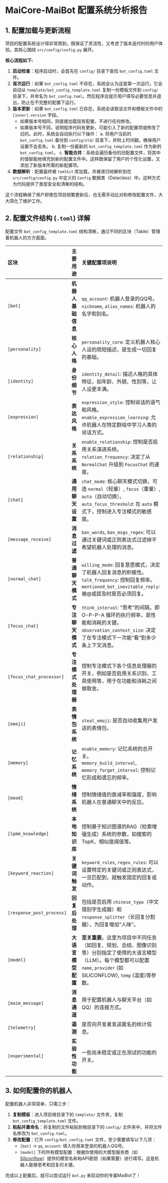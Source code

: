 # MaiCore-MaiBot 配置系统分析报告

## 1. 配置加载与更新流程

项目的配置系统设计得非常周到，既保证了灵活性，又考虑了版本迭代时的用户体验。其核心围绕 `src/config/config.py` 展开。

**核心流程如下:**

1.  **启动检查**：程序启动时，会首先在 `config/` 目录下查找 `bot_config.toml` 文件。
2.  **首次运行**：如果 `bot_config.toml` 不存在，系统会认为这是第一次运行。它会自动从 `template/bot_config_template.toml` 复制一份模板文件到 `config/` 目录下，并命名为 `bot_config.toml`。然后程序会提示用户填写必要信息并退出，防止在不完整的配置下运行。
3.  **版本更新**：如果 `bot_config.toml` 已存在，系统会读取该文件和模板文件中的 `[inner].version` 字段。
    *   如果版本号相同，则直接加载现有配置，不进行任何修改。
    *   如果版本号不同，说明程序代码有更新，可能引入了新的配置项或修改了旧的。此时，系统会自动执行以下操作：
        a.  将用户当前的 `bot_config.toml` 备份到 `config/old/` 目录下，并附上时间戳，确保用户设置不会丢失。
        b.  复制一份最新的 `bot_config_template.toml` 作为新的 `bot_config.toml`。
        c.  **智能合并**：系统会遍历备份的旧配置文件，将其中的值智能地填充到新的配置文件中。这样既保留了用户的个性化设置，又添加了新版本所需的新配置项。
4.  **数据解析**：配置最终被 `tomlkit` 库加载，并被递归地解析到在 `src/config/config.py` 中定义的 `Config` 数据类（Dataclass）中。这种方式为代码提供了类型安全和清晰的结构。

这个流程确保了用户即使在项目频繁更新后，也无需手动比对和修改配置文件，大大简化了维护工作。

## 2. 配置文件结构 (`.toml`) 详解

配置文件 `bot_config_template.toml` 结构清晰，通过不同的区块（Table）管理着机器人的方方面面。

| 区块 | 主要用途 | 关键配置项说明 |
| :--- | :--- | :--- |
| `[bot]` | **机器人基础信息** | `qq_account`: 机器人登录的QQ号。<br>`nickname`, `alias_names`: 机器人的名字和别名。 |
| `[personality]` | **核心人格** | `personality_core`: 定义机器人核心人设的简短描述，是生成一切回复的基础。 |
| `[identity]` | **身份细节** | `identity_detail`: 描述人格的具体特征，如年龄、外貌、性别等，让人设更丰满。 |
| `[expression]` | **表达风格** | `expression_style`: 控制说话的语气和风格。<br>`enable_expression_learning`: 允许机器人在特定群组中学习人类的说话方式。 |
| `[relationship]` | **关系系统** | `enable_relationship`: 控制是否启用关系演进系统。<br>`relation_frequency`: 决定了从 `NormalChat` 升级到 `FocusChat` 的速度。 |
| `[chat]` | **通用聊天设置** | `chat_mode`: 核心聊天模式切换，可选 `normal`（轻量）, `focus`（重量）, `auto`（自动切换）。<br>`auto_focus_threshold`: 在 `auto` 模式下，控制进入专注模式的敏感度。 |
| `[message_receive]` | **消息过滤** | `ban_words`, `ban_msgs_regex`: 可以通过关键词或正则表达式过滤掉不希望机器人处理的消息。 |
| `[normal_chat]` | **普通聊天模式** | `willing_mode`: 回复意愿模式，决定了机器人回复消息的积极性。<br>`talk_frequency`: 控制回复频率。<br>`mentioned_bot_inevitable_reply`: 被@或提及时是否必须回复。 |
| `[focus_chat]` | **专注聊天模式** | `think_interval`: “思考”的间隔，即 O-P-P-A 循环的执行频率，是性能和消耗的关键。<br>`observation_context_size`: 决定了在专注模式下一次能“看”到多少条上下文消息。 |
| `[focus_chat_processor]`| **专注模式处理器**| 控制专注模式下各个信息处理器的开关，例如是否启用关系识别、工具使用等，用于在功能和消耗之间做取舍。 |
| `[emoji]` | **表情包系统** | `steal_emoji`: 是否自动收集用户发送的表情包。 |
| `[memory]` | **记忆系统** | `enable_memory`: 记忆系统的总开关。<br>`memory_build_interval`, `memory_forget_interval`: 控制记忆形成和遗忘的频率。 |
| `[mood]` | **情绪系统** | 控制情绪值的衰减率和强度，影响机器人在普通聊天中的反应。 |
| `[lpmm_knowledge]` | **本地知识库** | 控制基于知识图谱的RAG（检索增强生成）系统的参数，如搜索的TopK、相似度阈值等。 |
| `[keyword_reaction]` | **关键词触发** | `keyword_rules`, `regex_rules`: 可以设置特定的关键词或正则表达式，一旦匹配到，就触发固定的回复或动作。 |
| `[response_post_process]` | **回复后处理** | 包括是否启用 `chinese_typo`（中文错别字生成器）和 `response_splitter`（长回复分割器），为回复增加“人味”。 |
| `[model]` | **大语言模型配置** | **至关重要**。这里为项目中不同任务（如回复、规划、总结、图像识别等）分别指定了使用的大语言模型（LLM）。每个模型都可以配置 `name`, `provider` (如 SILICONFLOW), `temp` (温度)等参数。 |
| `[maim_message]` | **消息通道** | 用于配置机器人与聊天平台（如QQ）的连接方式。 |
| `[telemetry]` | **遥测** | 是否向开发者发送匿名的统计信息。 |
| `[experimental]` | **实验性功能** | 一些尚未稳定或正在测试的功能的开关。 |

## 3. 如何配置你的机器人

配置机器人非常简单，只需三步：

1.  **复制模板**：进入项目根目录下的 `template/` 文件夹，复制 `bot_config_template.toml` 文件。
2.  **粘贴并重命名**：将复制的文件粘贴到根目录下的 `config/` 文件夹中，并将文件名修改为 `bot_config.toml`。
3.  **修改配置**：打开 `config/bot_config.toml` 文件，至少需要填写以下几项：
    *   `[bot]` -> `qq_account`: 填入你用来登录的机器人QQ号。
    *   `[model]` 下的所有模型配置：根据你使用的大模型服务商（如 [Siliconflow](https://www.siliconflow.cn/)）提供的模型名称和API密钥（如果需要）进行填写。这是机器人能够思考和回复的关键。

完成以上配置后，就可以尝试运行 `bot.py` 来启动你的专属MaiBot了！